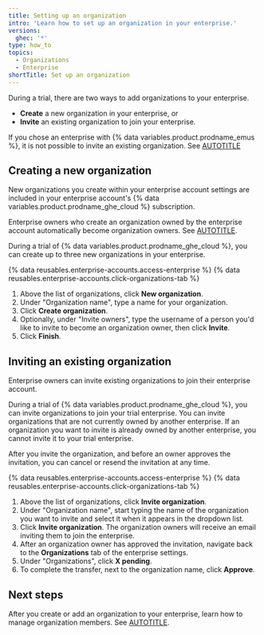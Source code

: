 ```yaml
---
title: Setting up an organization
intro: 'Learn how to set up an organization in your enterprise.'
versions:
  ghec: '*'
type: how_to
topics:
  - Organizations
  - Enterprise
shortTitle: Set up an organization
---
```


During a trial, there are two ways to add organizations to your enterprise.

* **Create** a new organization in your enterprise, or
* **Invite** an existing organization to join your enterprise.

If you chose an enterprise with {% data variables.product.prodname_emus %}, it is not possible to invite an existing organization. See [AUTOTITLE](/admin/managing-accounts-and-repositories/managing-organizations-in-your-enterprise/adding-organizations-to-your-enterprise)

## Creating a new organization

New organizations you create within your enterprise account settings are included in your enterprise account's {% data variables.product.prodname_ghe_cloud %} subscription.

Enterprise owners who create an organization owned by the enterprise account automatically become organization owners. See [AUTOTITLE](/organizations/managing-peoples-access-to-your-organization-with-roles/roles-in-an-organization).

During a trial of {% data variables.product.prodname_ghe_cloud %}, you can create up to three new organizations in your enterprise.

{% data reusables.enterprise-accounts.access-enterprise %}
{% data reusables.enterprise-accounts.click-organizations-tab %}
1. Above the list of organizations, click **New organization**.
1. Under "Organization name", type a name for your organization.
1. Click **Create organization**.
1. Optionally, under "Invite owners", type the username of a person you'd like to invite to become an organization owner, then click **Invite**.
1. Click **Finish**.

## Inviting an existing organization

Enterprise owners can invite existing organizations to join their enterprise account.

During a trial of {% data variables.product.prodname_ghe_cloud %}, you can invite organizations to join your trial enterprise. You can invite organizations that are not currently owned by another enterprise. If an organization you want to invite is already owned by another enterprise, you cannot invite it to your trial enterprise.

After you invite the organization, and before an owner approves the invitation, you can cancel or resend the invitation at any time.

{% data reusables.enterprise-accounts.access-enterprise %}
{% data reusables.enterprise-accounts.click-organizations-tab %}
1. Above the list of organizations, click **Invite organization**.
1. Under "Organization name", start typing the name of the organization you want to invite and select it when it appears in the dropdown list.
1. Click **Invite organization**. The organization owners will receive an email inviting them to join the enterprise.
1. After an organization owner has approved the invitation, navigate back to the **Organizations** tab of the enterprise settings.
1. Under "Organizations", click **X pending**.
1. To complete the transfer, next to the organization name, click **Approve**.

## Next steps

After you create or add an organization to your enterprise, learn how to manage organization members. See [AUTOTITLE](/enterprise-onboarding/setting-up-organizations-and-teams/managing-organization-members).
